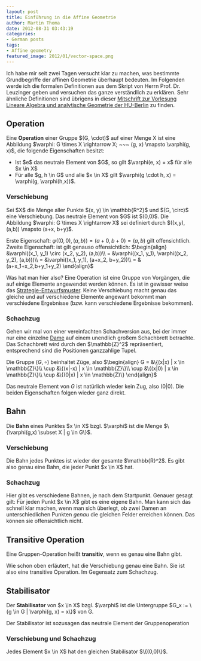 ```yaml
---
layout: post
title: Einführung in die Affine Geometrie
author: Martin Thoma
date: 2012-08-31 03:43:19
categories: 
- German posts
tags: 
- Affine geometry
featured_image: 2012/01/vector-space.png
---
```

Ich habe mir seit zwei Tagen versucht klar zu machen, was bestimmte Grundbegriffe der affinen Geometrie überhaupt bedeuten. Im Folgenden werde ich die formalen Definitionen aus dem Skript von Herrn Prof. Dr. Leuzinger geben und versuchen das ganze verständlich zu erklären. Sehr ähnliche Definitionen sind übrigens in dieser <a href="http://www.math.hu-berlin.de/~kramer/laag-scr.pdf">Mitschrift zur Vorlesung Lineare Algebra und analytische Geometrie der HU-Berlin</a> zu finden.

<h2>Operation</h2>
<div class="definition">Eine <strong>Operation</strong> einer Gruppe $(G, \cdot)$ auf einer Menge X ist eine Abbildung
$\varphi: G \times X \rightarrow X; ~~~ (g, x) \mapsto \varphi(g, x)$,
die folgende Eigenschaften besitzt:
<ul>
  <li>Ist $e$ das neutrale Element von $G$, so gilt $\varphi(e, x) = x$ für alle $x \in X$</li>
  <li>Für alle $g, h \in G$ und alle $x \in X$ gilt $\varphi(g \cdot h, x) = \varphi(g, \varphi(h,x))$.</li>
</ul></div>

<h3>Verschiebung</h3>
Sei $X$ die Menge aller Punkte $(x, y) \in \mathbb{R^2}$ und $(G, \circ)$ eine Verschiebung. Das neutrale Element von $G$ ist $(0,0)$.
Die Abbildung $\varphi: G \times X \rightarrow X$ sei definiert durch
$((x,y), (a,b)) \mapsto (a+x, b+y)$.

Erste Eigenschaft: $\varphi((0,0), (a, b)) = (a+0, b+0) = (a,b)$ gilt offensichtlich.
Zweite Eigenschaft: ist gilt genauso offensichtlich:
$\begin{align}
  &\varphi((x_1, y_1) \circ (x_2, y_2), (a,b))\\
= &\varphi((x_1, y_1), \varphi((x_2, y_2), (a,b)))\\ 
= &\varphi((x_1, y_1), (a+x_2, b+y_2))\\
= &(a+x_1+x_2,b+y_1+y_2)
\end{align}$ 

Was hat man hier also? Eine Operation ist eine Gruppe von Vorgängen, die auf einige Elemente angewendet werden können. Es ist in gewisser weise das <a href="http://de.wikipedia.org/wiki/Strategie_(Entwurfsmuster)">Strategie-Entwurfsmuster</a>. Keine Verschiebung macht genau das gleiche und auf verschiedene Elemente angewant bekommt man verschiedene Ergebnisse (bzw. kann verschiedene Ergebnisse bekommen).

<h3>Schachzug</h3>
Gehen wir mal von einer vereinfachten Schachversion aus, bei der immer nur eine einzelne <a href="http://de.wikipedia.org/wiki/Dame_(Schach)">Dame</a> auf einem unendlich großem Schachbrett betrachte. Das Schachbrett wird durch den $\mathbb{Z}^2$ repräsentiert, entsprechend sind die Positionen ganzzahlige Tupel.

Die Gruppe $(G, \circ)$ beinhaltet Züge, also 
$\begin{align}
G =     &\{(x|x)   | x \in \mathbb{Z}\}\\
\cup    &\{(x|-x)  | x \in \mathbb{Z}\}\\ 
\cup    &\{(x|0)   | x \in \mathbb{Z}\}\\
\cup    &\{(0|x)   | x \in \mathbb{Z}\}
\end{align}$

Das neutrale Element von $G$ ist natürlich wieder kein Zug, also $(0|0)$.
Die beiden Eigenschaften folgen wieder ganz direkt.

<h2>Bahn</h2>
<div class="definition">Die <strong>Bahn</strong> eines Punktes $x \in X$ bzgl. $\varphi$ ist die Menge $\{\varphi(g,x) \subset X | g \in G\}$.</div>

<h3>Verschiebung</h3>
Die Bahn jedes Punktes ist wieder der gesamte $\mathbb{R}^2$. Es gibt also genau eine Bahn, die jeder Punkt $x \in X$ hat.

<h3>Schachzug</h3>
Hier gibt es verschiedene Bahnen, je nach dem Startpunkt. Genauer gesagt gilt: Für jeden Punkt $x \in X$ gibt es eine eigene Bahn. Man kann sich das schnell klar machen, wenn man sich überlegt, ob zwei Damen an unterschiedlichen Punkten <em>genau</em> die gleichen Felder erreichen können. Das können sie offensichtlich nicht.

<h2>Transitive Operation</h2>
<div class="definition">Eine Gruppen-Operation heißt <strong>transitiv</strong>, wenn es genau eine Bahn gibt.</div>

Wie schon oben erläutert, hat die Verschiebung genau eine Bahn. Sie ist also eine transitive Operation. Im Gegensatz zum Schachzug.

<h2>Stabilisator</h2>
<div class="definition">Der <strong>Stabilisator</strong> von $x \in X$ bzgl. $\varphi$ ist die Untergruppe $G_x := \{g \in G | \varphi(g, x) = x\}$ von G.</div>

Der Stabilisator ist sozusagen das neutrale Element der Gruppenoperation

<h3>Verschiebung und Schachzug</h3>
Jedes Element $x \in X$ hat den gleichen Stabilisator $\{(0,0)\}$.